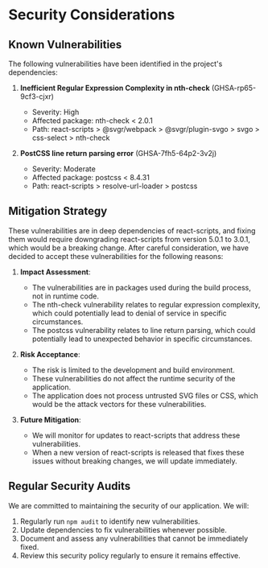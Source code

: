 # Security Considerations

## Known Vulnerabilities

The following vulnerabilities have been identified in the project's dependencies:

1. **Inefficient Regular Expression Complexity in nth-check** (GHSA-rp65-9cf3-cjxr)
   - Severity: High
   - Affected package: nth-check < 2.0.1
   - Path: react-scripts > @svgr/webpack > @svgr/plugin-svgo > svgo > css-select > nth-check

2. **PostCSS line return parsing error** (GHSA-7fh5-64p2-3v2j)
   - Severity: Moderate
   - Affected package: postcss < 8.4.31
   - Path: react-scripts > resolve-url-loader > postcss

## Mitigation Strategy

These vulnerabilities are in deep dependencies of react-scripts, and fixing them would require downgrading react-scripts from version 5.0.1 to 3.0.1, which would be a breaking change. After careful consideration, we have decided to accept these vulnerabilities for the following reasons:

1. **Impact Assessment**: 
   - The vulnerabilities are in packages used during the build process, not in runtime code.
   - The nth-check vulnerability relates to regular expression complexity, which could potentially lead to denial of service in specific circumstances.
   - The postcss vulnerability relates to line return parsing, which could potentially lead to unexpected behavior in specific circumstances.

2. **Risk Acceptance**:
   - The risk is limited to the development and build environment.
   - These vulnerabilities do not affect the runtime security of the application.
   - The application does not process untrusted SVG files or CSS, which would be the attack vectors for these vulnerabilities.

3. **Future Mitigation**:
   - We will monitor for updates to react-scripts that address these vulnerabilities.
   - When a new version of react-scripts is released that fixes these issues without breaking changes, we will update immediately.

## Regular Security Audits

We are committed to maintaining the security of our application. We will:

1. Regularly run `npm audit` to identify new vulnerabilities.
2. Update dependencies to fix vulnerabilities whenever possible.
3. Document and assess any vulnerabilities that cannot be immediately fixed.
4. Review this security policy regularly to ensure it remains effective.
